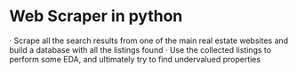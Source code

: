 # Web Scraper in python 
· Scrape all the search results from one of the main real estate websites  and build a database with all the listings found
· Use the collected listings to perform some EDA, and ultimately try to find undervalued properties
